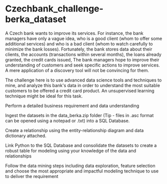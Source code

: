 # Czechbank_challenge-berka_dataset

A Czech bank wants to improve its services. For instance, the bank managers have only a vague idea, 
who is a good client (whom to offer some additional services) and who is a bad client (whom to watch carefully to minimize the bank losses).
Fortunately, the bank stores data about their clients, the accounts (transactions within several months), the loans already granted,
the credit cards issued, The bank managers hope to improve their understanding of customers and seek specific actions to improve services.
A mere application of a discovery tool will not be convincing for them.

The challenge here is to use advanced data science tools and techniques to mine,
and analyze this bank's data in order to understand the most suitable customers to be offered a credit card product.
An unsupervised learning technique might be ideal for this task.

Perform a detailed business requirement and data understanding

Ingest the datasets in the data_berka.zip folder (Tip - files in .asc format can be opened using a notepad or .txt) into a SQL Database. 

Create a relationship using the entity-relationship diagram and data dictionary attached.

Link Python to the SQL Database and consolidate the datasets to create a robust table for modeling using your knowledge of the data
and relationships

Follow the data mining steps including data exploration, feature selection and
choose the most appropriate and impactful modeling technique to use to deliver the requirement
